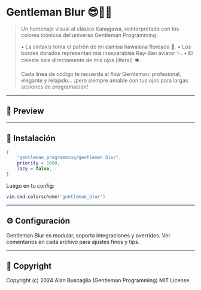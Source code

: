 # Gentleman Blur 😎🌴✨

> Un homenaje visual al clásico Kanagawa, reinterpretado con los colores icónicos del universo Gentleman Programming:
>
> • La sintaxis toma el patrón de mi camisa hawaiana floreada 🌴.
> • Los bordes dorados representan mis inseparables Ray-Ban aviator ✨.
> • El celeste sale directamente de mis ojos (literal) 👁️.
>
> Cada línea de código te recuerda al flow Gentleman: profesional, elegante y relajado… ¡pero siempre amable con tus ojos para largas sesiones de programación!

---

## 🌟 Preview


---

## 🚀 Instalación

```lua
{
    "gentleman_programming/gentleman_blur",
    priority = 1000,
    lazy = false,
}
```

Luego en tu config:
```lua
vim.cmd.colorscheme('gentleman_blur')
```

---

## ⚙️ Configuración

Gentleman Blur es modular, soporta integraciones y overrides. Ver comentarios en cada archivo para ajustes finos y tips.

---

## 👔 Copyright

Copyright (c) 2024 Alan Buscaglia (Gentleman Programming)
MIT License
